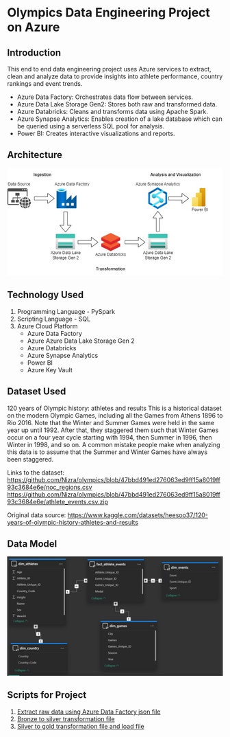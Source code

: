 # Olympics Data Engineering Project on Azure

## Introduction

This end to end data engineering project uses Azure services to extract, clean and analyze data to provide insights into athlete performance, country rankings and event trends.
- Azure Data Factory: Orchestrates data flow between services.
- Azure Data Lake Storage Gen2: Stores both raw and transformed data.
- Azure Databricks: Cleans and transforms data using Apache Spark.
- Azure Synapse Analytics: Enables creation of a lake database which can be queried using a serverless SQL pool for analysis.
- Power BI: Creates interactive visualizations and reports.

## Architecture
![Project Architecture](Olympics_Architecture.drawio.jpg)

## Technology Used
1. Programming Language - PySpark
2. Scripting Language - SQL
3. Azure Cloud Platform
   * Azure Data Factory
   * Azure Azure Data Lake Storage Gen 2
   * Azure Databricks
   * Azure Synapse Analytics
   * Power BI
   * Azure Key Vault

## Dataset Used
120 years of Olympic history: athletes and results
This is a historical dataset on the modern Olympic Games, including all the Games from Athens 1896 to Rio 2016.
Note that the Winter and Summer Games were held in the same year up until 1992. After that, they staggered them such that Winter Games occur on a four year cycle starting with 1994, then Summer in 1996, then Winter in 1998, and so on. A common mistake people make when analyzing this data is to assume that the Summer and Winter Games have always been staggered.

Links to the dataset: 
https://github.com/Nizra/olympics/blob/47bbd491ed276063ed9ff15a8019ff93c3684e6e/noc_regions.csv
https://github.com/Nizra/olympics/blob/47bbd491ed276063ed9ff15a8019ff93c3684e6e/athlete_events.csv.zip

Original data source: https://www.kaggle.com/datasets/heesoo37/120-years-of-olympic-history-athletes-and-results

## Data Model
![Data Model Image](Data_Model.jpg)

## Scripts for Project
1. [Extract raw data using Azure Data Factory json file](copydata_pipeline_support_live.zip)
1. [Bronze to silver transformation file](Olympics_bronze_to_silver.dbc)
2. [Silver to gold transformation file and load file](Olympics_silver_to_gold.dbc)


